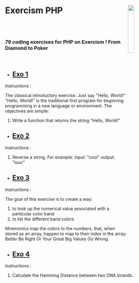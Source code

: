 # Exercism PHP <img style="width:20%" align='right' src="https://media.giphy.com/media/v1.Y2lkPTc5MGI3NjExOGJjNzhlZWI5YTA0MTE0NGYzNDQ3ZTk4ZDhkYTQ1ZTM5N2Q4NmQzNSZjdD1n/du3J3cXyzhj75IOgvA/giphy.gif" />&nbsp;&nbsp;

<br><br>

### 79 coding exercises for PHP on Exercism ! From Diamond to Poker

<br>

- ## [Exo 1](https://github.com/Leagian/exercism-php/blob/main/helloWorld.php)

Instructions :

The classical introductory exercise. Just say "Hello, World!"
"Hello, World!" is the traditional first program for beginning programming in a new language or environment.
The objectives are simple: 
    
   1. Write a function that returns the string "Hello, World!"
  
- ## [Exo 2](https://github.com/Leagian/exercism-php/blob/main/reverseString.php)

Instructions :

  1. Reverse a string. For example: input: "cool" output: "looc"
  
- ## [Exo 3](https://github.com/Leagian/exercism-php/blob/main/resistors.php)
   
Instructions :

The goal of this exercise is to create a way:

   1. to look up the numerical value associated with a particular color band
   2. to list the different band colors
    
Mnemonics map the colors to the numbers, that, when stored as an array, happen to map to their index in the array: Better Be Right Or Your Great Big Values Go Wrong.

- ## [Exo 4](https://github.com/Leagian/exercism-php/blob/main/hamming.php)
   
Instructions :

   1. Calculate the Hamming Distance between two DNA strands.
